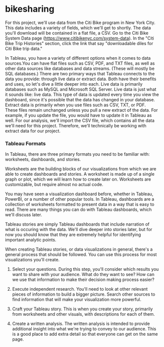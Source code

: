 # bikesharing

For this project, we'll use data from the Citi Bike program in New York City. This data includes a variety of fields, which we'll get to shortly. The data you'll download will be contained in a flat file, a CSV. Go to the Citi Bike System Data page (https://www.citibikenyc.com/system-data). In the "Citi Bike Trip Histories" section, click the link that say "downloadable diles for Citi Bike trip data."

In Tableau, you have a variety of different options when it comes to data sources.You can have flat files such as CSV, PDF, and TXT files, as well as other data sources like databases and data streams. (These will mostly be SQL databases.)
There are two primary ways that Tableau connects to the data you provide: through live data or extract data. Both have their benefits and uses, so let's dive a little deeper into each.
Live data is primarily databases such as MySQL and Microsoft SQL Server. Live data is just what it sounds like: live data. This type of data is updated every time you view the dashboard, since it's possible that the data has changed in your database.
Extract data is primarily when you use files such as CSV, TXT, or PDF. These files remain unchanged unless you pull a new extract of the data. For example, if you update the file, you would have to update it in Tableau as well.
For our analysis, we'll import the CSV file, which contains all the data we'll need for this project. Therefore, we'll technically be working with extract data for our project.

### Tableau Formats

In Tableau, there are three primary formats you need to be familiar with: worksheets, dashboards, and stories.

Worksheets are the building blocks of our visualizations from which we are able to create dashboards and stories. A worksheet is made up of a single graph or plot, which we will learn how to create later on. Worksheets are customizable, but require almost no actual code.

You may have seen a visualization dashboard before, whether in Tableau, PowerBI, or a number of other popular tools. In Tableau, dashboards are a collection of worksheets formatted to present data in a way that is easy to read. There are many things you can do with Tableau dashboards, which we'll discuss later.

Tableau stories are simply Tableau dashboards that include narration of what is occuring with the data. We'll dive deeper into stories later, but for now you should know that they are extremely helpful for identifying important analytic points.

When creating Tableau stories, or data visualizations in general, there's a general process that should be followed. You can use this process for most visualizations you'll create.

1. Select your questions. During this step, you'll consider which results you want to share with your audience. What do they want to see? How can we use that information to make their decision making process easier?

2. Execute independent research. You'll need to look at other relevant pieces of information to build a bigger picture. Search other sources to find information that will make your visualization more powerful.

3. Craft your Tableau story. This is when you create your story, primarily from worksheets and other visuals, with descriptions for each of them.

4. Create a written analysis. The written analysis is intended to provide additional insight into what we're trying to convey to our audience. This is a good place to add extra detail so that everyone can get on the same page.
